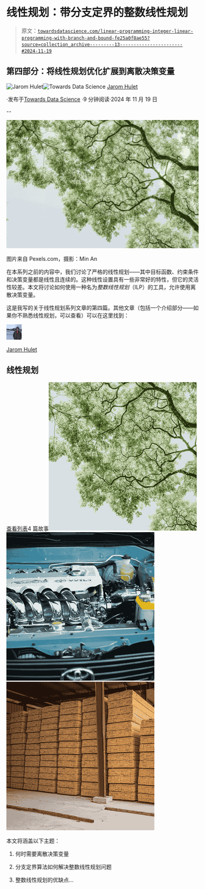 # 线性规划：带分支定界的整数线性规划

> 原文：[`towardsdatascience.com/linear-programming-integer-linear-programming-with-branch-and-bound-fe25a0f8ae55?source=collection_archive---------13-----------------------#2024-11-19`](https://towardsdatascience.com/linear-programming-integer-linear-programming-with-branch-and-bound-fe25a0f8ae55?source=collection_archive---------13-----------------------#2024-11-19)

## 第四部分：将线性规划优化扩展到离散决策变量

[](https://medium.com/@jarom.hulet?source=post_page---byline--fe25a0f8ae55--------------------------------)![Jarom Hulet](https://medium.com/@jarom.hulet?source=post_page---byline--fe25a0f8ae55--------------------------------)[](https://towardsdatascience.com/?source=post_page---byline--fe25a0f8ae55--------------------------------)![Towards Data Science](https://towardsdatascience.com/?source=post_page---byline--fe25a0f8ae55--------------------------------) [Jarom Hulet](https://medium.com/@jarom.hulet?source=post_page---byline--fe25a0f8ae55--------------------------------)

·发布于[Towards Data Science](https://towardsdatascience.com/?source=post_page---byline--fe25a0f8ae55--------------------------------) ·9 分钟阅读·2024 年 11 月 19 日

--

![](img/4f66234cfccf1ba9f98b6efb29dc6d06.png)

图片来自 Pexels.com，摄影：Min An

在本系列之前的内容中，我们讨论了严格的线性规划——其中目标函数、约束条件和决策变量都是线性且连续的。这种线性设置具有一些非常好的特性，但它的灵活性较差。本文将讨论如何使用一种名为*整数线性规划*（ILP）的工具，允许使用离散决策变量。

这是我写的关于线性规划系列文章的第四篇。其他文章（包括一个介绍部分——如果你不熟悉线性规划，可以查看）可以在这里找到：

![Jarom Hulet](img/44595b6052adc15ed442ed9da5c7bb33.png)

[Jarom Hulet](https://medium.com/@jarom.hulet?source=post_page-----fe25a0f8ae55--------------------------------)

## 线性规划

[查看列表](https://medium.com/@jarom.hulet/list/linear-programming-fe5c1fba2583?source=post_page-----fe25a0f8ae55--------------------------------)4 篇故事![](img/a98c79af17d5bf4693bde9f4e8ea5d91.png)![](img/30d0f2e268559f848a7316d87b8ffa1e.png)![](img/aafe65ad5cd07aa337c7a2e78dfdad6f.png)

本文将涵盖以下主题：

1.  何时需要离散决策变量

1.  分支定界算法如何解决整数线性规划问题

1.  整数线性规划的优缺点…
